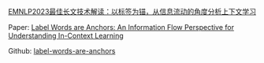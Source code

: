 [EMNLP2023最佳长文技术解读：以标签为锚，从信息流动的角度分析上下文学习](https://mp.weixin.qq.com/s/pKGfWmvrX0tKVkIDyTwj8A)

Paper: [Label Words are Anchors: An Information Flow Perspective for Understanding In-Context Learning](https://arxiv.org/abs/2305.14160)

Github: [label-words-are-anchors](https://github.com/lancopku/label-words-are-anchors)
